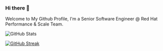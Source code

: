 ### Hi there 👋
Welcome to My Github Profile, I'm a Senior Software Engineer @ Red Hat Performance & Scale Team.

![GitHub Stats](https://github-readme-stats.vercel.app/api?username=tsebastiani&theme=merko)

[![GitHub Streak](https://streak-stats.demolab.com?user=tsebastiani&&card_width=496theme=merko&date_format=M%20j%5B%2C%20Y%5D&exclude_days=Sun%2CSat)](https://git.io/streak-stats)


